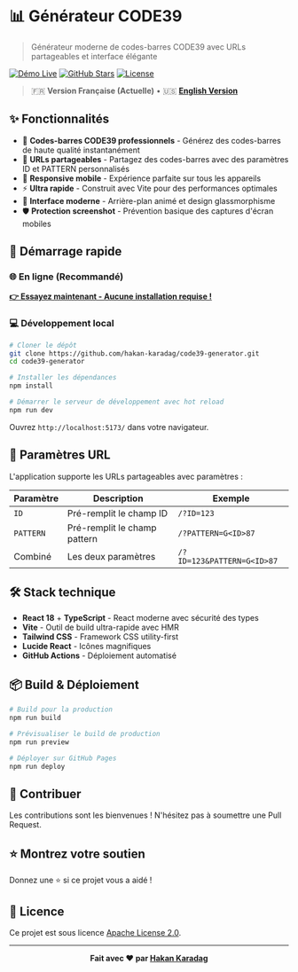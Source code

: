 # 📊 Générateur CODE39

> Générateur moderne de codes-barres CODE39 avec URLs partageables et interface élégante

[![Démo Live](https://img.shields.io/badge/🌐_Démo_Live-Visiter_le_Site-blue?style=for-the-badge)](https://hakan-karadag.github.io/code39-generator)
[![GitHub Stars](https://img.shields.io/github/stars/hakan-karadag/code39-generator?style=for-the-badge&logo=github)](https://github.com/hakan-karadag/code39-generator/stargazers)
[![License](https://img.shields.io/badge/License-Apache_2.0-blue?style=for-the-badge)](LICENSE)

> 🇫🇷 **Version Française (Actuelle)** • 🇺🇸 **[English Version](README.md)**

## ✨ Fonctionnalités

- 🎯 **Codes-barres CODE39 professionnels** - Générez des codes-barres de haute qualité instantanément
- 🔗 **URLs partageables** - Partagez des codes-barres avec des paramètres ID et PATTERN personnalisés
- 📱 **Responsive mobile** - Expérience parfaite sur tous les appareils
- ⚡ **Ultra rapide** - Construit avec Vite pour des performances optimales
- 🎨 **Interface moderne** - Arrière-plan animé et design glassmorphisme
- 🛡️ **Protection screenshot** - Prévention basique des captures d'écran mobiles

## 🚀 Démarrage rapide

### 🌐 En ligne (Recommandé)
**[👉 Essayez maintenant - Aucune installation requise !](https://hakan-karadag.github.io/code39-generator)**

### 💻 Développement local

```bash
# Cloner le dépôt
git clone https://github.com/hakan-karadag/code39-generator.git
cd code39-generator

# Installer les dépendances
npm install

# Démarrer le serveur de développement avec hot reload
npm run dev
```

Ouvrez `http://localhost:5173/` dans votre navigateur.

## 🔗 Paramètres URL

L'application supporte les URLs partageables avec paramètres :

| Paramètre | Description | Exemple |
|-----------|-------------|---------|
| `ID` | Pré-remplit le champ ID | `/?ID=123` |
| `PATTERN` | Pré-remplit le champ pattern | `/?PATTERN=G<ID>87` |
| Combiné | Les deux paramètres | `/?ID=123&PATTERN=G<ID>87` |

## 🛠️ Stack technique

- **React 18** + **TypeScript** - React moderne avec sécurité des types
- **Vite** - Outil de build ultra-rapide avec HMR
- **Tailwind CSS** - Framework CSS utility-first
- **Lucide React** - Icônes magnifiques
- **GitHub Actions** - Déploiement automatisé

## 📦 Build & Déploiement

```bash
# Build pour la production
npm run build

# Prévisualiser le build de production
npm run preview

# Déployer sur GitHub Pages
npm run deploy
```

## 🤝 Contribuer

Les contributions sont les bienvenues ! N'hésitez pas à soumettre une Pull Request.

## ⭐ Montrez votre soutien

Donnez une ⭐ si ce projet vous a aidé !

## 📄 Licence

Ce projet est sous licence [Apache License 2.0](LICENSE).

---

<div align="center">
  <strong>Fait avec ❤️ par <a href="https://github.com/hakan-karadag">Hakan Karadag</a></strong>
</div>
